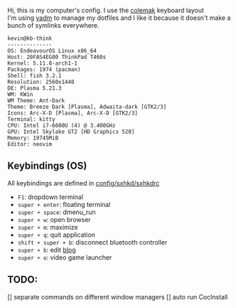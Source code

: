 Hi, this is my computer's config. I use the <a href="https://colemak.com/">colemak</a> keyboard layout  
I'm using [yadm](https://yadm.io/) to manage my dotfiles and I like it because it doesn't make a bunch of symlinks everywhere.

```
kevin@kb-think
--------------
OS: EndeavourOS Linux x86_64
Host: 20FAS4EG00 ThinkPad T460s
Kernel: 5.11.8-arch1-1
Packages: 1974 (pacman)
Shell: fish 3.2.1
Resolution: 2560x1440
DE: Plasma 5.21.3
WM: KWin
WM Theme: Ant-Dark
Theme: Breeze Dark [Plasma], Adwaita-dark [GTK2/3]
Icons: Arc-X-D [Plasma], Arc-X-D [GTK2/3]
Terminal: kitty
CPU: Intel i7-6600U (4) @ 3.400GHz
GPU: Intel Skylake GT2 [HD Graphics 520]
Memory: 19745MiB
Editor: neovim
```

## Keybindings (OS)

All keybindings are defined in [config/sxhkd/sxhkdrc](.config/sxhkd/sxhkdrc)

- `F1`: dropdown terminal
- `super + enter`: floating terminal
- `super + space`: dmenu\_run
- `super + w`: open browser
- `super + m`: maximize
- `super + q`: quit application
- `shift + super + b`: disconnect bluetooth controller
- `super + b`: edit [blog](https://blog.kevbot.xyz)
- `super + o`: video game launcher


## TODO:

[] separate commands on different window managers
[] auto run CocInstall
